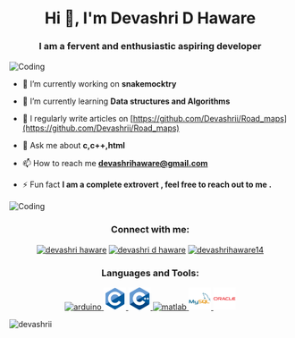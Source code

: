 <h1 align="center">Hi 👋, I'm Devashri D Haware</h1>
<h3 align="center">I am a fervent and enthusiastic aspiring developer</h3>
<img align="center" alt="Coding" width="900" src="https://media1.giphy.com/media/L1R1tvI9svkIWwpVYr/giphy.gif?cid=ecf05e47k6n63zomef6cebjrd24rvspud565vu4mx8rx5vrj&ep=v1_gifs_related&rid=giphy.gif&ct=g ">



- 🔭 I’m currently working on **snakemocktry**

- 🌱 I’m currently learning **Data structures and Algorithms**

- 📝 I regularly write articles on [https://github.com/Devashrii/Road_maps](https://github.com/Devashrii/Road_maps)

- 💬 Ask me about **c,c++,html**

- 📫 How to reach me **devashrihaware@gmail.com**

- ⚡ Fun fact **I am a complete extrovert , feel free to reach out to me .**
<img align="center" alt="Coding" width="600" src="https://media2.giphy.com/media/v1.Y2lkPTc5MGI3NjExM3Frdjc1ZTd2aWprMW5oZjd4cXZ5dDN2dnI5eWY1cnFwMTduaXkzaiZlcD12MV9pbnRlcm5hbF9naWZfYnlfaWQmY3Q9Zw/RbDKaczqWovIugyJmW/giphy.gif">



<h3 align="center">Connect with me:</h3>
<p align="center">
<a href="https://linkedin.com/in/devashri haware" target="blank"><img align="center" src="https://raw.githubusercontent.com/rahuldkjain/github-profile-readme-generator/master/src/images/icons/Social/linked-in-alt.svg" alt="devashri haware" height="30" width="40" /></a>
<a href="https://kaggle.com/devashri d haware" target="blank"><img align="center" src="https://raw.githubusercontent.com/rahuldkjain/github-profile-readme-generator/master/src/images/icons/Social/kaggle.svg" alt="devashri d haware" height="30" width="40" /></a>
<a href="https://instagram.com/devashrihaware14" target="blank"><img align="center" src="https://raw.githubusercontent.com/rahuldkjain/github-profile-readme-generator/master/src/images/icons/Social/instagram.svg" alt="devashrihaware14" height="30" width="40" /></a>
</p>

<h3 align="center">Languages and Tools:</h3>
<p align="center"> <a href="https://www.arduino.cc/" target="_blank" rel="noreferrer"> <img src="https://cdn.worldvectorlogo.com/logos/arduino-1.svg" alt="arduino" width="40" height="40"/> </a> <a href="https://www.cprogramming.com/" target="_blank" rel="noreferrer"> <img src="https://raw.githubusercontent.com/devicons/devicon/master/icons/c/c-original.svg" alt="c" width="40" height="40"/> </a> <a href="https://www.w3schools.com/cpp/" target="_blank" rel="noreferrer"> <img src="https://raw.githubusercontent.com/devicons/devicon/master/icons/cplusplus/cplusplus-original.svg" alt="cplusplus" width="40" height="40"/> </a> <a href="https://www.mathworks.com/" target="_blank" rel="noreferrer"> <img src="https://upload.wikimedia.org/wikipedia/commons/2/21/Matlab_Logo.png" alt="matlab" width="40" height="40"/> </a> <a href="https://www.mysql.com/" target="_blank" rel="noreferrer"> <img src="https://raw.githubusercontent.com/devicons/devicon/master/icons/mysql/mysql-original-wordmark.svg" alt="mysql" width="40" height="40"/> </a> <a href="https://www.oracle.com/" target="_blank" rel="noreferrer"> <img src="https://raw.githubusercontent.com/devicons/devicon/master/icons/oracle/oracle-original.svg" alt="oracle" width="40" height="40"/> </a> </p>

<p><img align="left" src="https://github-readme-stats.vercel.app/api/top-langs?username=devashrii&show_icons=true&locale=en&layout=compact" alt="devashrii" /></p>





